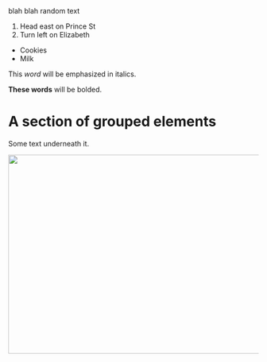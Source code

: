 <head>
    <!-- Metadata is contained in this element -->
blah blah random text
</head>
<body>
<ol>
    <li>Head east on Prince St</li>
    <li>Turn left on Elizabeth</li>
</ol>
</body>

<ul>
        <li>Cookies</li>
        <li>Milk</li>
</ul>

<p>This <em>word</em> will be emphasized in italics.</p>
<p><b>These words</b> will be bolded.</p>

<div>
        <h1> A section of grouped elements</h1>
        <p> Some text underneath it.</p>
</div>

<img src="https://www.popsci.com/uploads/2022/07/12/carina-nebula-james-webb-space-telescope-camera.jpg?auto=webp&width=1440&height=853.92" height="400" width="600"/>